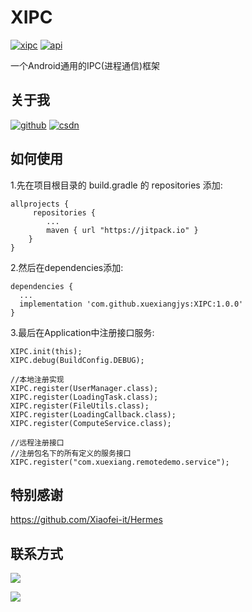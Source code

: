 # XIPC
[![xipc][xipcsvg]][xipc]  [![api][apisvg]][api]

一个Android通用的IPC(进程通信)框架

## 关于我

[![github](https://img.shields.io/badge/GitHub-xuexiangjys-blue.svg)](https://github.com/xuexiangjys)   [![csdn](https://img.shields.io/badge/CSDN-xuexiangjys-green.svg)](http://blog.csdn.net/xuexiangjys)


## 如何使用

1.先在项目根目录的 build.gradle 的 repositories 添加:

```
allprojects {
     repositories {
        ...
        maven { url "https://jitpack.io" }
    }
}
```

2.然后在dependencies添加:

```
dependencies {
  ...
  implementation 'com.github.xuexiangjys:XIPC:1.0.0'
}
```

3.最后在Application中注册接口服务:

```
XIPC.init(this);
XIPC.debug(BuildConfig.DEBUG);

//本地注册实现
XIPC.register(UserManager.class);
XIPC.register(LoadingTask.class);
XIPC.register(FileUtils.class);
XIPC.register(LoadingCallback.class);
XIPC.register(ComputeService.class);

//远程注册接口
//注册包名下的所有定义的服务接口
XIPC.register("com.xuexiang.remotedemo.service");

```









## 特别感谢
https://github.com/Xiaofei-it/Hermes

## 联系方式

[![](https://img.shields.io/badge/点击一键加入QQ交流群-602082750-blue.svg)](http://shang.qq.com/wpa/qunwpa?idkey=9922861ef85c19f1575aecea0e8680f60d9386080a97ed310c971ae074998887)

![](https://github.com/xuexiangjys/XPage/blob/master/img/qq_group.jpg)

[xipcsvg]: https://img.shields.io/badge/XIPC-v1.0.0-brightgreen.svg
[xipc]: https://github.com/xuexiangjys/XIPC
[apisvg]: https://img.shields.io/badge/API-14+-brightgreen.svg
[api]: https://android-arsenal.com/api?level=14